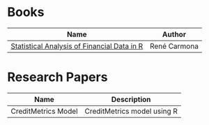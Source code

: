 # Books
| Name | Author |
| --- | --- |
| [Statistical Analysis of Financial Data in R](Resources/Books/Statistical_Analysis_of_Financial_Data_in_R.pdf.pdf) | René Carmona |


# Research Papers
| Name | Description |
| --- | --- |
| CreditMetrics Model  | CreditMetrics model using R |
